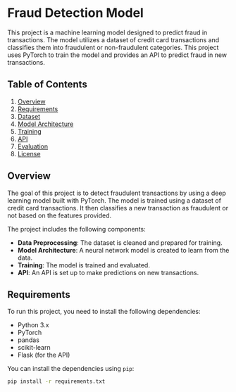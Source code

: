 # Fraud Detection Model

This project is a machine learning model designed to predict fraud in transactions. The model utilizes a dataset of credit card transactions and classifies them into fraudulent or non-fraudulent categories. This project uses PyTorch to train the model and provides an API to predict fraud in new transactions.

## Table of Contents

1. [Overview](#overview)
2. [Requirements](#requirements)
3. [Dataset](#dataset)
4. [Model Architecture](#model-architecture)
5. [Training](#training)
6. [API](#api)
7. [Evaluation](#evaluation)
8. [License](#license)

## Overview

The goal of this project is to detect fraudulent transactions by using a deep learning model built with PyTorch. The model is trained using a dataset of credit card transactions. It then classifies a new transaction as fraudulent or not based on the features provided.

The project includes the following components:
- **Data Preprocessing**: The dataset is cleaned and prepared for training.
- **Model Architecture**: A neural network model is created to learn from the data.
- **Training**: The model is trained and evaluated.
- **API**: An API is set up to make predictions on new transactions.

## Requirements

To run this project, you need to install the following dependencies:

- Python 3.x
- PyTorch
- pandas
- scikit-learn
- Flask (for the API)

You can install the dependencies using `pip`:

```bash
pip install -r requirements.txt
